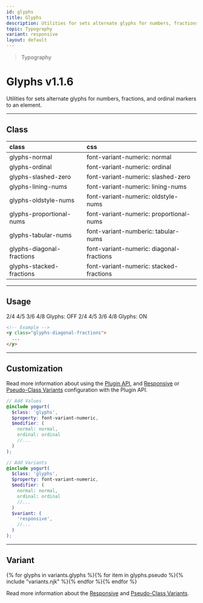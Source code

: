 ```yaml
---
id: glyphs
title: Glyphs
description: Utilities for sets alternate glyphs for numbers, fractions, and ordinal markers to an element.
topic: Typography
variant: responsive
layout: default
---
```


> Typography

# Glyphs <span class="ml-1 px-2 py-1 text-sm text-gray-600 (dark)text-charcoal-100 bg-gray-300 (dark)bg-gray-600">v1.1.6</span>

Utilities for sets alternate glyphs for numbers, fractions, and ordinal markers to an element.

---

## Class

| <span class="px-3 py-1 text-white (dark)text-charcoal-100 bg-charcoal-100 (dark)bg-gray-600 rounded-full">class</span> | <span class="px-3 py-1 text-white (dark)text-charcoal-100 bg-charcoal-100 (dark)bg-gray-600 rounded-full">css</span> |
|:--|:--|
| glyphs-normal | font-variant-numeric: normal |
| glyphs-ordinal | font-variant-numeric: ordinal |
| glyphs-slashed-zero | font-variant-numeric: slashed-zero |
| glyphs-lining-nums | font-variant-numeric: lining-nums |
| glyphs-oldstyle-nums | font-variant-numeric: oldstyle-nums |
| glyphs-proportional-nums | font-variant-numeric: proportional-nums |
| glyphs-tabular-nums | font-variant-numberic: tabular-nums |
| glyphs-diagonal-fractions | font-variant-numeric: diagonal-fractions |
| glyphs-stacked-fractions | font-variant-numeric: stacked-fractions |

---

## Usage

<y class="px-4 my-2 mx-auto w-full">
	<y class="flex (xs)flex-gap-8 (sm)flex-gap-24 flex-wrap justify-center items-center">
		<y class="flex flex-col justify-center items-center">
			<y class="p-6 bg-gray-200 rounded-lg">
				<y class="glyphs-normal text-3xl font-semibold text-gray-600">
  	  		2/4 4/5 3/6 4/8
  			</y>
			</y>
			<y class="py-4">
				Glyphs: OFF
			</y>
		</y>
		<y class="flex flex-col justify-center items-center">
			<y class="p-6 bg-gray-200 rounded-lg">
				<y class="glyphs-diagonal-fractions text-3xl font-semibold text-gray-600">
  	  		2/4 4/5 3/6 4/8
  			</y>
			</y>
			<y class="py-4">
				Glyphs: ON
			</y>
		</y>
	</y>
</y>

```html
<!-- Example -->
<y class="glyphs-diagonal-fractions">
  ...
</y>
```

---

## Customization

Read more information about using the [Plugin API](/plugin-api/), and  [Responsive](/responsive) or [Pseudo-Class Variants](/pseudo-class-variants/) configuration with the Plugin API.

```scss
// Add Values
@include yogurt(
  $class: 'glyphs',
  $property: font-variant-numeric,
  $modifier: (
    normal: normal,
    ordinal: ordinal
    //...
  )
);

// Add Variants
@include yogurt(
  $class: 'glyphs',
  $property: font-variant-numeric,
  $modifier: (
    normal: normal,
    ordinal: ordinal
    //...
  )
  $variant: (
    'responsive',
    //...
  )
);
```

---

## Variant

<y class="flex flex-gap-2 flex-wrap justify-start items-center">{% for glyphs in variants.glyphs %}{% for item in glyphs.pseudo %}{% include "variants.njk" %}{% endfor %}{% endfor %}</y>

Read more information about the [Responsive](/responsive) and [Pseudo-Class Variants](/pseudo-class-variants/).


